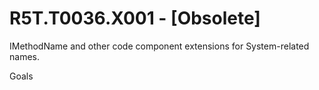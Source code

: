 # R5T.T0036.X001 - [Obsolete]

IMethodName and other code component extensions for System-related names.

Goals

